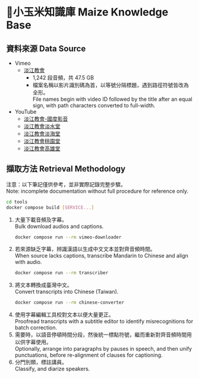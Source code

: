 # 🌽小玉米知識庫 Maize Knowledge Base

## 資料來源 Data Source

- Vimeo
  - [淡江教會](https://vimeo.com/user2178983)
    - 1,242 段音頻，共 47.5 GB
    - 檔案名稱以影片識別碼為首，以等號分隔標題，遇到路徑符號皆改為全形。  
      File names begin with video ID followed by the title after an equal sign, with path characters converted to full-width.
- YouTube
  - [淡江教會-國度影音](https://www.youtube.com/channel/UCTvOJF2jWzrSOCXuXI-pgNQ)
  - [淡江教會淡水堂](https://www.youtube.com/channel/UCx6fUQUflVPgUbkY7GWJMwg)
  - [淡江教會淡海堂](https://www.youtube.com/channel/UC-6ac1QQifgsvXhFpL_wnZw)
  - [淡江教會桃園堂](https://www.youtube.com/channel/UCcdIbQvRl8i6tEuKiYQgMAw)
  - [淡江教會高雄堂](https://www.youtube.com/channel/UCXLpnJfevlM4Y57jIiQRuXg)

## 擷取方法 Retrieval Methodology
注意：以下筆記僅供參考，並非實際記錄完整步驟。  
Note: incomplete documentation without full procedure for reference only.

```sh
cd tools
docker compose build [SERVICE...]
```

1. 大量下載音頻及字幕。  
   Bulk download audios and captions.
   ```sh
   docker compose run --rm vimeo-downloader
   ```
1. 若來源缺乏字幕，辨識漢語以生成中文文本並對齊音頻時間。  
   When source lacks captions, transcribe Mandarin to Chinese and align with audio.
   ```sh
   docker compose run --rm transcriber
   ```
1. 將文本轉換成臺灣中文。  
   Convert transcripts into Chinese (Taiwan).
   ```sh
   docker compose run --rm chinese-converter
   ```
1. 使用字幕編輯工具校對文本以便大量更正。  
   Proofread transcripts with a subtitle editor to identify misrecognitions for batch correction.
1. 需要時，以語音停頓時間分段，然後統一標點符號，繼而重新對齊音頻時間用以供字幕使用。  
   Optionally, arrange into paragraphs by pauses in speech, and then unify punctuations, before re-alignment of clauses for captioning.
1. 分門別類，標註講員。  
   Classify, and diarize speakers.
